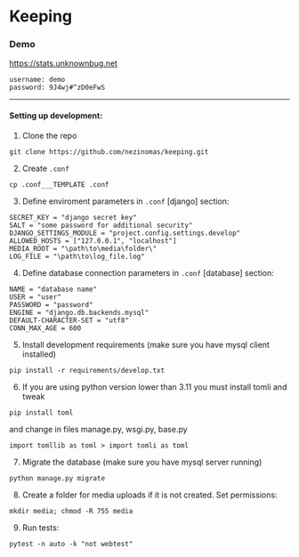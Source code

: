 # Keeping


### Demo

https://stats.unknownbug.net
```
username: demo
password: 9J4wj#^zD0eFwS
```

***

#### Setting up development:

1. Clone the repo
```
git clone https://github.com/nezinomas/keeping.git
```

2. Create `.conf`
```
cp .conf___TEMPLATE .conf
```

3. Define enviroment parameters in `.conf` [django] section:
```
SECRET_KEY = "django secret key"
SALT = "some password for additional security"
DJANGO_SETTINGS_MODULE = "project.config.settings.develop"
ALLOWED_HOSTS = ["127.0.0.1", "localhost"]
MEDIA_ROOT = "\path\to\media\folder\"
LOG_FILE = "\path\to\log_file.log"
```

4. Define database connection parameters in `.conf` [database] section:
```
NAME = "database name"
USER = "user"
PASSWORD = "password"
ENGINE = "django.db.backends.mysql"
DEFAULT-CHARACTER-SET = "utf8"
CONN_MAX_AGE = 600
```

5. Install development requirements (make sure you have mysql client installed)
```
pip install -r requirements/develop.txt
```

6. If you are using python version lower than 3.11 you must install tomli and tweak
```
pip install toml
```

and change in files manage.py, wsgi.py, base.py

```
import tomllib as toml > import tomli as toml
```


7. Migrate the database (make sure you have mysql server running)
```
python manage.py migrate
```

8. Create a folder for media uploads if it is not created. Set permissions:
```
mkdir media; chmod -R 755 media
```

9. Run tests:
```
pytest -n auto -k "not webtest"
```
